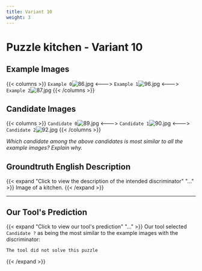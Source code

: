 ```yaml
---
title: Variant 10
weight: 3
---
```


# Puzzle kitchen - Variant 10

## Example Images
{{< columns >}}
`Example 0`![86.jpg](/natscene_data/images/86.jpg)
<--->
`Example 1`![96.jpg](/natscene_data/images/96.jpg)
<--->
`Example 2`![87.jpg](/natscene_data/images/87.jpg)
{{< /columns >}}

## Candidate Images
{{< columns >}}
`Candidate 0`![89.jpg](/natscene_data/images/89.jpg)
<--->
`Candidate 1`![90.jpg](/natscene_data/images/90.jpg)
<--->
`Candidate 2`![92.jpg](/natscene_data/images/92.jpg)
{{< /columns >}}

*Which candidate among the above candidates is most similar to all the example images? Explain why.*

## Groundtruth English Description

{{< expand "Click to view the description of the intended discriminator" "..." >}}
Image of a kitchen.
{{< /expand >}}

---



## Our Tool's Prediction

{{< expand "Click to view our tool's prediction" "..." >}}
Our tool selected `Candidate ?` as being the most similar to the example images with the discriminator:
```plaintext
The tool did not solve this puzzle
```
{{< /expand >}}
